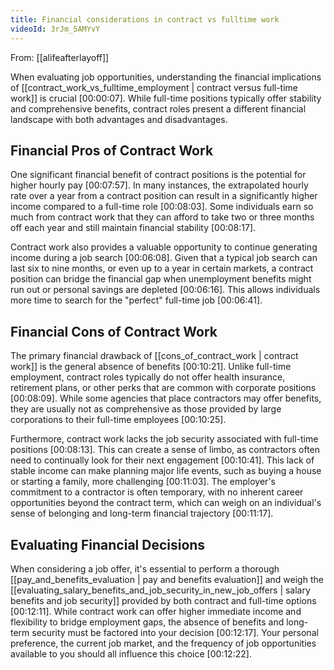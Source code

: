 ```yaml
---
title: Financial considerations in contract vs fulltime work
videoId: 3rJm_5AMYvY
---
```


From: [[alifeafterlayoff]] <br/> 

When evaluating job opportunities, understanding the financial implications of [[contract_work_vs_fulltime_employment | contract versus full-time work]] is crucial <a class="yt-timestamp" data-t="00:00:07">[00:00:07]</a>. While full-time positions typically offer stability and comprehensive benefits, contract roles present a different financial landscape with both advantages and disadvantages.

## Financial Pros of Contract Work
One significant financial benefit of contract positions is the potential for higher hourly pay <a class="yt-timestamp" data-t="00:07:57">[00:07:57]</a>. In many instances, the extrapolated hourly rate over a year from a contract position can result in a significantly higher income compared to a full-time role <a class="yt-timestamp" data-t="00:08:03">[00:08:03]</a>. Some individuals earn so much from contract work that they can afford to take two or three months off each year and still maintain financial stability <a class="yt-timestamp" data-t="00:08:17">[00:08:17]</a>.

Contract work also provides a valuable opportunity to continue generating income during a job search <a class="yt-timestamp" data-t="00:06:08">[00:06:08]</a>. Given that a typical job search can last six to nine months, or even up to a year in certain markets, a contract position can bridge the financial gap when unemployment benefits might run out or personal savings are depleted <a class="yt-timestamp" data-t="00:06:16">[00:06:16]</a>. This allows individuals more time to search for the "perfect" full-time job <a class="yt-timestamp" data-t="00:06:41">[00:06:41]</a>.

## Financial Cons of Contract Work
The primary financial drawback of [[cons_of_contract_work | contract work]] is the general absence of benefits <a class="yt-timestamp" data-t="00:10:21">[00:10:21]</a>. Unlike full-time employment, contract roles typically do not offer health insurance, retirement plans, or other perks that are common with corporate positions <a class="yt-timestamp" data-t="00:08:09">[00:08:09]</a>. While some agencies that place contractors may offer benefits, they are usually not as comprehensive as those provided by large corporations to their full-time employees <a class="yt-timestamp" data-t="00:10:25">[00:10:25]</a>.

Furthermore, contract work lacks the job security associated with full-time positions <a class="yt-timestamp" data-t="00:08:13">[00:08:13]</a>. This can create a sense of limbo, as contractors often need to continually look for their next engagement <a class="yt-timestamp" data-t="00:10:41">[00:10:41]</a>. This lack of stable income can make planning major life events, such as buying a house or starting a family, more challenging <a class="yt-timestamp" data-t="00:11:03">[00:11:03]</a>. The employer's commitment to a contractor is often temporary, with no inherent career opportunities beyond the contract term, which can weigh on an individual's sense of belonging and long-term financial trajectory <a class="yt-timestamp" data-t="00:11:17">[00:11:17]</a>.

## Evaluating Financial Decisions
When considering a job offer, it's essential to perform a thorough [[pay_and_benefits_evaluation | pay and benefits evaluation]] and weigh the [[evaluating_salary_benefits_and_job_security_in_new_job_offers | salary benefits and job security]] provided by both contract and full-time options <a class="yt-timestamp" data-t="00:12:11">[00:12:11]</a>. While contract work can offer higher immediate income and flexibility to bridge employment gaps, the absence of benefits and long-term security must be factored into your decision <a class="yt-timestamp" data-t="00:12:17">[00:12:17]</a>. Your personal preference, the current job market, and the frequency of job opportunities available to you should all influence this choice <a class="yt-timestamp" data-t="00:12:22">[00:12:22]</a>.
